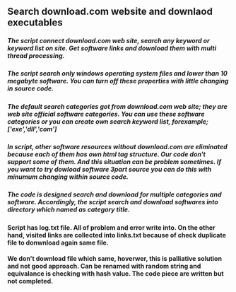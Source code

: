 
## Search download.com website and downlaod executables

##### The script connect download.com web site, search any keyword or keyword list on site. Get software links and download them with multi thread processing.

##### The script search only windows operating system files and lower than 10 megabyte software. You can turn off these properties with little changing in source code.

##### The default search categories got from download.com web site; they are web site official software categories. You can use these software categories or you can create own search keyword list, forexample; ['exe','dll','com']

##### In script, other software resources without download.com are eliminated because each of them has own html tag structure. Our code don't support some of them. And this situation can be problem sometimes. If you want to try dowload software 3part source you can do this with minumum changing within source code.

##### The code is designed search and download for multiple categories and software. Accordingly, the script search and download softwares into directory which named as category title.

#### Script has log.txt file. All of problem and error write into. On the other hand, visited links are collected into links.txt because of check duplicate file to donwnload again same file.

#### We don't download file which same, hoverwer, this is palliative solution and not good approach. Can be renamed with random string and equivalance is checking with hash value. The code piece are written but not completed. 
